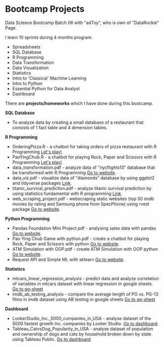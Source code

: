 # Bootcamp Projects
Data Science Bootcamp Batch 06 with "adToy", who is own of "DataRockie" Page.

I learn 10 sprints during 4 months program.

- Spreadsheets
- SQL Database
- R Programming
- Data Transformation
- Data Visualization
- Statistics
- Intro to 'Classical' Machine Learning
- Intro to Python
- Essential Python for Data Analyst
- Dashboard

There are **projects/homeworks** which I have done during this bootcamp.

**SQL Database** 
- To analyze data by creating a small database of a restaurant that consists of 1 fact table and 4 dimension tables.

**R Programming** 
- OrderingPizza.R - a chatbot for taking orders of pizza restaurant with R Programming [Let's play!](https://replit.com/@naththmnratnsur/Batch06ChatbotPizza?v=1).
- PaoYingChub.R - a chatbot for playing Rock, Paper and Scissors with R Programming [Let's play!](https://replit.com/@naththmnratnsur/Batch06PaoYingChub?v=1).
- data_transformation.pdf - analyze data of "nycflights13" database that be transformed with R Programming [Go to website](https://datalore.jetbrains.com/view/notebook/JffCb7liwsqSSiHBCOFjhk).
- data_viz.pdf - visualize data of "diamonds" database by using ggplot2 and tidyverse packages [Link](https://github.com/natthamonrt/bootcamp_projects/blob/main/R%20Programming/data_viz.pdf).
- titanic_survival_prediction.pdf - analyze titanic survival prediction by using statistics fundamental with R programming [Link](https://github.com/natthamonrt/bootcamp_projects/blob/main/R%20Programming/titanic_survival_prediction.pdf).
- web_scraping_project.pdf - webscraping static websites (top 50 imdb movies by rating and Samsung phone from SpecPhone) using rvest package [Go to website](https://datalore.jetbrains.com/view/notebook/pNph0ci6emj4yQLkiTC0kz).

**Python Programming**
- Pandas Foundation Mini Project.pdf - analysing sales data with pandas [Go to website](https://datalore.jetbrains.com/view/notebook/jTEcBv1vmK94junjUr2pMf).
- Pao Ying Chub Game with python.pdf - create a chatbot for playing Rock, Paper and Scissors with python [Go to website](https://datalore.jetbrains.com/view/notebook/gMSmTRTrPtvlOmKatKsvUH).
- ATM Simulation with OOP.pdf - create ATM Simulation with OOP python [Go to website](https://datalore.jetbrains.com/view/notebook/KJjSJdQ6ApBUmu5m6q4Jx8).
- Request API and Simple ML with sklearn [Go to website](https://colab.research.google.com/drive/1aJ0fCJ-8l8L0h4jhpgk3z2bgOIlQRXQs?usp=sharing).

**Statistics**
- mtcars_linear_regression_analysis - predict data and analyze correlation of variables in mtcars dataset with linear regression in google sheets. [Go to gg-sheet](https://docs.google.com/spreadsheets/d/1wDBBLAODeUm5xBgIbY1rsgQBhGhhvzvngHrr-S7R8cc/edit#gid=1210138163)
- imdb_ab_testing_analysis - compare the average length of PG vs. PG-13 films in imdb dataset using AB testing in google sheets [Go to gg-sheet](https://docs.google.com/spreadsheets/d/1wDBBLAODeUm5xBgIbY1rsgQBhGhhvzvngHrr-S7R8cc/edit#gid=21697411)

**Dashboard**
- LookerStudio_Inc._5000_companies_in_USA - analyse dataset of the 5000 fastest growth Inc. companies by Looker Studio. [Go to dashboard](https://datastudio.google.com/reporting/436b5363-4011-49f7-ac63-21b369d8ef53).
- Tableau_CatvsDog_Popularity_in_USA - analyse dataset of population and ownership of dogs and cats by household broken down by state using Tableau Public. [Go to dashboard](https://public.tableau.com/views/CatvsDogPopularityintheUSA/CatvsDogPopularityinUSA?:language=en-US&:display_count=n&:origin=viz_share_link)

